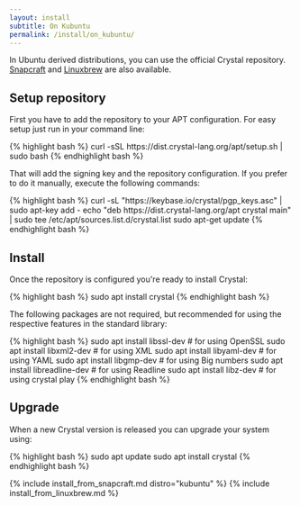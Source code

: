 ```yaml
---
layout: install
subtitle: On Kubuntu
permalink: /install/on_kubuntu/
---
```


In Ubuntu derived distributions, you can use the official Crystal repository. [Snapcraft](#snapcraft) and [Linuxbrew](#linuxbrew) are also available.

## Setup repository

First you have to add the repository to your APT configuration. For easy setup just run in your command line:

<div class="code_section">{% highlight bash %}
curl -sSL https://dist.crystal-lang.org/apt/setup.sh | sudo bash
{% endhighlight bash %}</div>

That will add the signing key and the repository configuration. If you prefer to do it manually, execute the following commands:

<div class="code_section">{% highlight bash %}
curl -sL "https://keybase.io/crystal/pgp_keys.asc" | sudo apt-key add -
echo "deb https://dist.crystal-lang.org/apt crystal main" | sudo tee /etc/apt/sources.list.d/crystal.list
sudo apt-get update
{% endhighlight bash %}</div>

## Install

Once the repository is configured you're ready to install Crystal:

<div class="code_section">{% highlight bash %}
sudo apt install crystal
{% endhighlight bash %}</div>

The following packages are not required, but recommended for using the respective features in the standard library:

<div class="code_section">{% highlight bash %}
sudo apt install libssl-dev      # for using OpenSSL
sudo apt install libxml2-dev     # for using XML
sudo apt install libyaml-dev     # for using YAML
sudo apt install libgmp-dev      # for using Big numbers
sudo apt install libreadline-dev # for using Readline
sudo apt install libz-dev        # for using crystal play
{% endhighlight bash %}</div>

## Upgrade

When a new Crystal version is released you can upgrade your system using:

<div class="code_section">{% highlight bash %}
sudo apt update
sudo apt install crystal
{% endhighlight bash %}</div>

{% include install_from_snapcraft.md distro="kubuntu" %}
{% include install_from_linuxbrew.md %}
